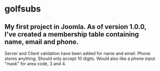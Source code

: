 # golfsubs
## My first project in Joomla.  As of version 1.0.0, I've created a membership table containing name, email and phone.
Server and Client validation have been added for name and email.  Phone stores anything.  Should only accept 10 digits. 
Would also like a phone input "mask" for area code, 3 and 4.
